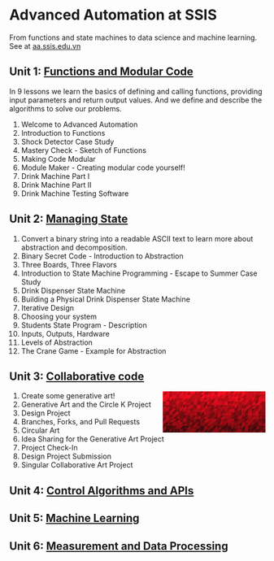 # Advanced Automation at SSIS

From functions and state machines to data science and machine learning. See at [aa.ssis.edu.vn](https://sites.google.com/ssis.edu.vn/automation)

## Unit 1: [Functions and Modular Code](https://github.com/ssis-aa/functions-and-modular-code)

In 9 lessons we learn the basics of defining and calling functions, providing input parameters and return output values. And we define and describe the algorithms to solve our problems.

1. Welcome to Advanced Automation
2. Introduction to Functions
3. Shock Detector Case Study
4. Mastery Check - Sketch of Functions
5. Making Code Modular
6. Module Maker - Creating modular code yourself!
7. Drink Machine Part I
8. Drink Machine Part II
9. Drink Machine Testing Software

## Unit 2: [Managing State](https://github.com/ssis-aa/managing-state)

1. Convert a binary string into a readable ASCII text to learn more about abstraction and decomposition.
2. Binary Secret Code - Introduction to Abstraction
3. Three Boards, Three Flavors
4. Introduction to State Machine Programming - Escape to Summer Case Study
5. Drink Dispenser State Machine
6. Building a Physical Drink Dispenser State Machine
7. Iterative Design
8. Choosing your system
9. Students State Program - Description
10. Inputs, Outputs, Hardware
11. Levels of Abstraction
12. The Crane Game - Example for Abstraction

## Unit 3: [Collaborative code](https://github.com/ssis-aa/collaborative-code)
<img src="https://raw.githubusercontent.com/ssis-aa/.github/main/profile/circle_k.png" width="40%" align="right">

1. Create some generative art!
2. Generative Art and the Circle K Project
3. Design Project
4. Branches, Forks, and Pull Requests
5. Circular Art
6. Idea Sharing for the Generative Art Project
7. Project Check-In
8. Design Project Submission
9. Singular Collaborative Art Project

## Unit 4: [Control Algorithms and APIs](control-algorithms-and-apis)


## Unit 5: [Machine Learning](machine-learning)


## Unit 6: [Measurement and Data Processing](measurement-and-data-processing)

<!--
**Here are some ideas to get you started:**

🙋‍♀️ A short introduction - what is your organization all about?
🌈 Contribution guidelines - how can the community get involved?
👩‍💻 Useful resources - where can the community find your docs? Is there anything else the community should know?
🍿 Fun facts - what does your team eat for breakfast?
🧙 Remember, you can do mighty things with the power of [Markdown](https://docs.github.com/github/writing-on-github/getting-started-with-writing-and-formatting-on-github/basic-writing-and-formatting-syntax)
-->
